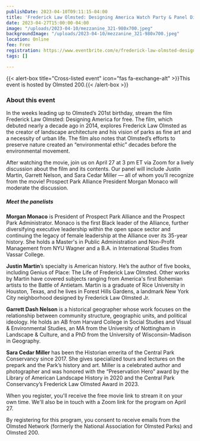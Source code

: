 ```yaml
---
publishDate: 2023-04-10T09:11:15-04:00
title: 'Frederick Law Olmsted: Designing America Watch Party & Panel Discussion'
date: 2023-04-27T15:00:00-04:00
image: "/uploads/2023-04-10/mezzanine_321-980x700.jpeg"
backgroundImage: "/uploads/2023-04-10/mezzanine_321-980x700.jpeg"
location: Online
fee: Free
registration: https://www.eventbrite.com/e/frederick-law-olmsted-designing-america-watch-party-panel-discussion-registration-588361694667
tags: []

---
```

{{< alert-box title="Cross-listed event" icon="fas fa-exchange-alt" >}}This event is hosted by Olmsted 200.{{< /alert-box >}}

### About this event

In the weeks leading up to Olmsted’s 201st birthday, stream the film Frederick Law Olmsted: Designing America for free. The film, which debuted nearly a decade ago in 2014, explores Frederick Law Olmsted as the creator of landscape architecture and his vision of parks as fine art and a necessity of urban life. The film also notes that Olmsted’s efforts to preserve nature created an “environmental ethic” decades before the environmental movement.

After watching the movie, join us on April 27 at 3 pm ET via Zoom for a lively discussion about the film and its contents. Our panel will include Justin Martin, Garrett Nelson, and Sara Cedar Miller — all of whom you’ll recognize from the movie! Prospect Park Alliance President Morgan Monaco will moderate the discussion.

##### Meet the panelists

**Morgan Monaco** is President of Prospect Park Alliance and the Prospect Park Administrator. Monaco is the first Black leader of the Alliance, further diversifying executive leadership within the open space sector and continuing the legacy of female leadership at the Alliance over its 35-year history. She holds a Master's in Public Administration and Non-Profit Management from NYU Wagner and a B.A. in International Studies from Vassar College.

**Justin Martin**’s specialty is American history. He’s the author of five books, including Genius of Place: The Life of Frederick Law Olmsted. Other works by Martin have covered subjects ranging from America's first Bohemian artists to the Battle of Antietam. Martin is a graduate of Rice University in Houston, Texas, and he lives in Forest Hills Gardens, a landmark New York City neighborhood designed by Frederick Law Olmsted Jr.

**Garrett Dash Nelson** is a historical geographer whose work focuses on the relationship between community structure, geographic units, and political ideology. He holds an AB from Harvard College in Social Studies and Visual & Environmental Studies, an MA from the University of Nottingham in Landscape & Culture, and a PhD from the University of Wisconsin-Madison in Geography.

**Sara Cedar Miller** has been the Historian emerita of the Central Park Conservancy since 2017. She gives specialized tours and lectures on the prepark and the Park’s history and art. Miller is a celebrated author and photographer and was honored with the “Preservation Hero” award by the Library of American Landscape History in 2020 and the Central Park Conservancy’s Frederick Law Olmsted Award in 2023.

When you register, you'll receive the free movie link to stream it on your own time. We'll also be in touch with a Zoom link for the program on April 27.

By registering for this program, you consent to receive emails from the Olmsted Network (formerly the National Association for Olmsted Parks) and Olmsted 200.